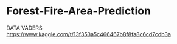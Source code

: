 # Forest-Fire-Area-Prediction
DATA VADERS
https://www.kaggle.com/t/13f353a5c466467b8f8fa8c6cd7cdb3a
